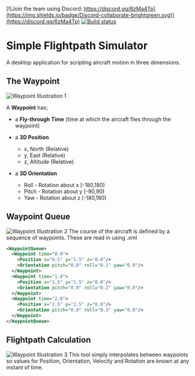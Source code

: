 [![Join the team using Discord: https://discord.gg/6zMa4Tp](https://img.shields.io/badge/Discord-collaborate-brightgreen.svg)](https://discord.gg/6zMa4Tp)
[![Build status](https://ci.appveyor.com/api/projects/status/07276mey39n8kaob?svg=true)](https://ci.appveyor.com/project/DavidMcCabe/simpleflightpathsimulator)

# Simple Flightpath Simulator

A desktop application for scripting aircraft motion in three dimensions.

## The Waypoint
![Waypoint Illustration 1](./docs/artwork/Waypoint-Illustrations/Waypoint-Illustration1.PNG)

A **Waypoint** has;
- a **Fly-through Time** (time at which the aircraft flies through the waypoint)
- a **3D Position**
  - x, North (Relative)
  - y, East (Relative)
  - z, Altitude (Relative)

- a **3D Orientation**
  - Roll - Rotation about x [-180,180)
  - Pitch - Rotation about y [-90,90)
  - Yaw - Rotation about z [-180,180)

## Waypoint Queue
![Waypoint Illustration 2](./docs/artwork/Waypoint-Illustrations/Waypoint-Illustration2.PNG)
The course of the aircraft is defined by a sequence of waypoints.  These are read in using .xml
```xml
<WaypointQueue>
  <Waypoint time="0.0">
    <Position x="0.5" y="1.5" z="0.0"/>
    <Orientation pitch="0.0" roll="0.1" yaw="0.0"/>
  </Waypoint>
  <Waypoint time="1.0">
    <Position x="1.5" y="1.5" z="0.0"/>
    <Orientation pitch="0.0" roll="0.2" yaw="0.0"/>
  </Waypoint>
  <Waypoint time="2.0">
    <Position x="2.5" y="1.5" z="0.0"/>
    <Orientation pitch="0.0" roll="0.3" yaw="0.0"/>
  </Waypoint>
</WaypointQueue>
```

## Flightpath Calculation
![Waypoint Illustration 3](./docs/artwork/Waypoint-Illustrations/Waypoint-Illustration3.PNG)
This tool simply interpolates between waypoints so values for Position, Orientation, Velocity and Rotation are known at any instant of time. 
